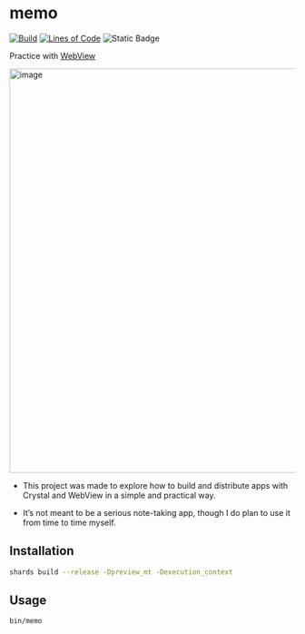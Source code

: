 # memo

[![Build](https://github.com/kojix2/memo.cr/actions/workflows/build.yml/badge.svg)](https://github.com/kojix2/memo.cr/actions/workflows/build.yml)
[![Lines of Code](https://img.shields.io/endpoint?url=https%3A%2F%2Ftokei.kojix2.net%2Fbadge%2Fgithub%2Fkojix2%2Fmemo.cr%2Flines)](https://tokei.kojix2.net/github/kojix2/memo.cr)
![Static Badge](https://img.shields.io/badge/PURE-VIBE_CODING-magenta)

Practice with [WebView](https://github.com/naqvis/webview)

<img width="1012" height="712" alt="image" src="https://github.com/user-attachments/assets/f1612da2-7e5c-494e-8df7-2b99e39cf396" />

- This project was made to explore how to build and distribute apps with Crystal and WebView in a simple and practical way.

- It’s not meant to be a serious note-taking app, though I do plan to use it from time to time myself.

## Installation

```sh
shards build --release -Dpreview_mt -Dexecution_context
```

## Usage

```
bin/memo
```

